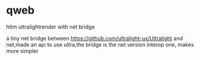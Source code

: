 # qweb
htlm ultralightrender with net bridge

a tiny net bridge between https://github.com/ultralight-ux/Ultralight and net,made an api to use ultra,the bridge is the net version interop one, makes more simpler
